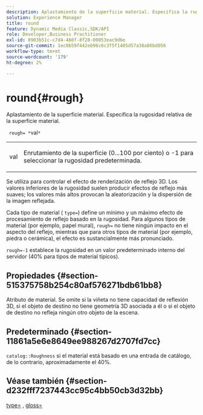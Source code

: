 ```yaml
---
description: Aplastamiento de la superficie material. Especifica la rugosidad relativa de la superficie material.
solution: Experience Manager
title: round
feature: Dynamic Media Classic,SDK/API
role: Developer,Business Practitioner
exl-id: 8903b51c-c7d4-460f-8f28-00053eac9d6e
source-git-commit: 1ec8b59f442eb96c6c3f5f1405d57a38a86bd056
workflow-type: tm+mt
source-wordcount: '179'
ht-degree: 2%

---
```


# round{#rough}

Aplastamiento de la superficie material. Especifica la rugosidad relativa de la superficie material.

` rough= *`val`*`

<table id="simpletable_432E33EC87144AC7A2A8D9406F862708"> 
 <tr class="strow"> 
  <td class="stentry"> <p> <span class="varname"> val  </span> </p> </td> 
  <td class="stentry"> <p>Enrutamiento de la superficie (0...100 por ciento) o -1 para seleccionar la rugosidad predeterminada. </p> </td> 
 </tr> 
</table>

Se utiliza para controlar el efecto de renderización de reflejo 3D. Los valores inferiores de la rugosidad suelen producir efectos de reflejo más suaves; los valores más altos provocan la aleatorización y la dispersión de la imagen reflejada.

Cada tipo de material ( `type=`) define un mínimo y un máximo efecto de procesamiento de reflejo basado en la rugosidad. Para algunos tipos de material (por ejemplo, papel mural), `rough=` no tiene ningún impacto en el aspecto del reflejo, mientras que para otros tipos de material (por ejemplo, piedra o cerámica), el efecto es sustancialmente más pronunciado.

`rough=-1` establece la rugosidad en un valor predeterminado interno del servidor (40% para tipos de material típicos).

## Propiedades {#section-515375758b254c80af576271bdb61bb8}

Atributo de material. Se omite si la viñeta no tiene capacidad de reflexión 3D, si el objeto de destino no tiene geometría 3D asociada a él o si el objeto de destino no refleja ningún otro objeto de la escena.

## Predeterminado {#section-11861a5e6e8649ee988267d2707fd7cc}

`catalog::Roughness` si el material está basado en una entrada de catálogo, de lo contrario, aproximadamente el 40%.

## Véase también {#section-d232fff7237443cc95c4bb50cb3d32bb}

[type=](../../../../../ir-api/http-protocol/image-rendering-api-ref/c-ir-http-protocol-ref/c-ir-http-protocol-command-reference/r-ir-http-type.md#reference-128c7de89e2d46838019b560f3f84a35) ,  [gloss=](../../../../../ir-api/http-protocol/image-rendering-api-ref/c-ir-http-protocol-ref/c-ir-http-protocol-command-reference/r-ir-http-gloss.md#reference-325aef2ee51e4e1584a06047427340ca)
